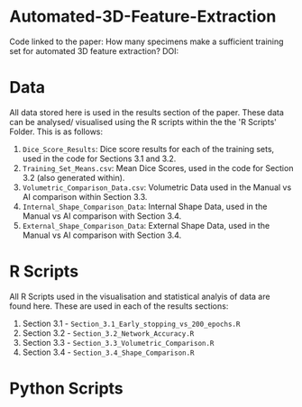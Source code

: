 # Automated-3D-Feature-Extraction
Code linked to the paper: How many specimens make a sufficient training set for automated 3D feature extraction? DOI:

# Data 
All data stored here is used in the results section of the paper. These data can be analysed/ visualised using the R scripts within the the 'R Scripts' Folder. This is as follows:

1. `Dice_Score_Results`: Dice score results for each of the training sets, used in the code for Sections 3.1 and 3.2.
2. `Training_Set_Means.csv`: Mean Dice Scores, used in the code for Section 3.2 (also generated within).
3. `Volumetric_Comparison_Data.csv`: Volumetric Data used in the Manual vs AI comparison within Section 3.3. 
4. `Internal_Shape_Comparison_Data`: Internal Shape Data, used in the Manual vs AI comparison with Section 3.4.
5. `External_Shape_Comparison_Data`: External Shape Data, used in the Manual vs AI comparison with Section 3.4.

# R Scripts 
All R Scripts used in the visualisation and statistical analyis of data are found here. These are used in each of the results sections: 

1. Section 3.1 - `Section_3.1_Early_stopping_vs_200_epochs.R`
2. Section 3.2 - `Section_3.2_Network_Accuracy.R`
3. Section 3.3 - `Section_3.3_Volumetric_Comparison.R` 
4. Section 3.4 - `Section_3.4_Shape_Comparison.R`

# Python Scripts 

